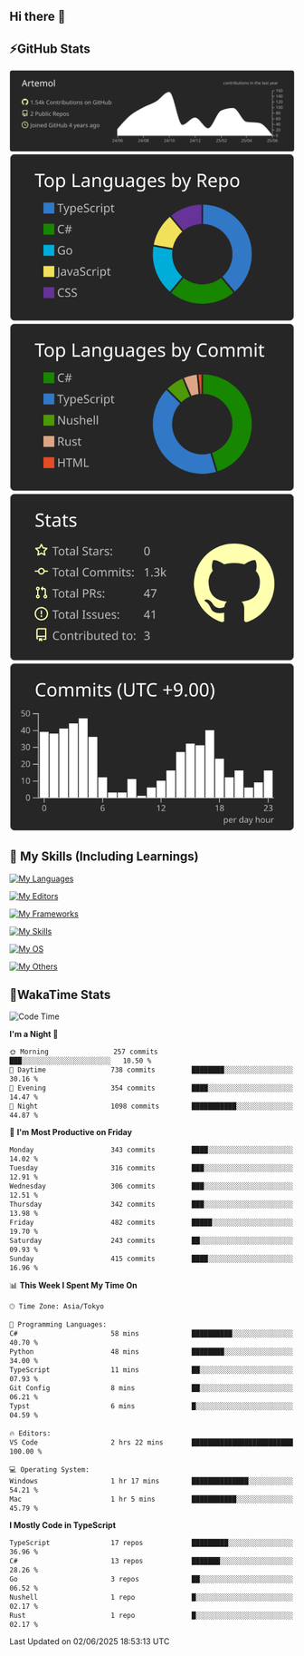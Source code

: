 ## Hi there 👋
<!--
**Artemol/Artemol** is a ✨ _special_ ✨ repository because its `README.md` (this file) appears on your GitHub profile.

Here are some ideas to get you started:

- 🔭 I’m currently working on ...
- 🌱 I’m currently learning ...
- 👯 I’m looking to collaborate on ...
- 🤔 I’m looking for help with ...
- 💬 Ask me about ...
- 📫 How to reach me: ...
- 😄 Pronouns: ...
- ⚡ Fun fact: ...
-->

## ⚡GitHub Stats
[![](https://raw.githubusercontent.com/Artemol/Artemol/main/profile-summary-card-output/apprentice/0-profile-details.svg)](https://github.com/vn7n24fzkq/github-profile-summary-cards)
[![](https://raw.githubusercontent.com/Artemol/Artemol/main/profile-summary-card-output/apprentice/1-repos-per-language.svg)](https://github.com/vn7n24fzkq/github-profile-summary-cards) [![](https://raw.githubusercontent.com/Artemol/Artemol/main/profile-summary-card-output/apprentice/2-most-commit-language.svg)](https://github.com/vn7n24fzkq/github-profile-summary-cards)
[![](https://raw.githubusercontent.com/Artemol/Artemol/main/profile-summary-card-output/apprentice/3-stats.svg)](https://github.com/vn7n24fzkq/github-profile-summary-cards) [![](https://raw.githubusercontent.com/Artemol/Artemol/main/profile-summary-card-output/apprentice/4-productive-time.svg)](https://github.com/vn7n24fzkq/github-profile-summary-cards)

## 🌱 My Skills (Including Learnings)

<!--
### Languages
-->
[![My Languages](https://skillicons.dev/icons?i=ts,py,cs,dotnet,rust,go,c,matlab,css)](https://skillicons.dev)

<!--
### Editors
-->
[![My Editors](https://skillicons.dev/icons?i=vscode,neovim,vim,visualstudio,idea)](https://skillicons.dev)

<!--
### Frameworks
-->
[![My Frameworks](https://skillicons.dev/icons?i=react,nestjs,vite,tailwind,tauri,electron,remix,nextjs,fastapi)](https://skillicons.dev)

<!--
### Tools
-->
[![My Skills](https://skillicons.dev/icons?i=git,nodejs,docker,unity,postman,bun,discord,cloudflare,bash,prometheus,grafana,obsidian)](https://skillicons.dev)

<!--
### OS
-->
[![My OS](https://skillicons.dev/icons?i=windows,ubuntu)](https://skillicons.dev)

<!--
### Others
-->
[![My Others](https://skillicons.dev/icons?i=github,raspberrypi,gcp)](https://skillicons.dev)

## 💬WakaTime Stats
<!--START_SECTION:waka-->
![Code Time](http://img.shields.io/badge/Code%20Time-546%20hrs%2027%20mins-blue)

**I'm a Night 🦉** 

```text
🌞 Morning                257 commits         ███░░░░░░░░░░░░░░░░░░░░░░   10.50 % 
🌆 Daytime                738 commits         ████████░░░░░░░░░░░░░░░░░   30.16 % 
🌃 Evening                354 commits         ████░░░░░░░░░░░░░░░░░░░░░   14.47 % 
🌙 Night                  1098 commits        ███████████░░░░░░░░░░░░░░   44.87 % 
```
📅 **I'm Most Productive on Friday** 

```text
Monday                   343 commits         ████░░░░░░░░░░░░░░░░░░░░░   14.02 % 
Tuesday                  316 commits         ███░░░░░░░░░░░░░░░░░░░░░░   12.91 % 
Wednesday                306 commits         ███░░░░░░░░░░░░░░░░░░░░░░   12.51 % 
Thursday                 342 commits         ███░░░░░░░░░░░░░░░░░░░░░░   13.98 % 
Friday                   482 commits         █████░░░░░░░░░░░░░░░░░░░░   19.70 % 
Saturday                 243 commits         ██░░░░░░░░░░░░░░░░░░░░░░░   09.93 % 
Sunday                   415 commits         ████░░░░░░░░░░░░░░░░░░░░░   16.96 % 
```


📊 **This Week I Spent My Time On** 

```text
🕑︎ Time Zone: Asia/Tokyo

💬 Programming Languages: 
C#                       58 mins             ██████████░░░░░░░░░░░░░░░   40.70 % 
Python                   48 mins             ████████░░░░░░░░░░░░░░░░░   34.00 % 
TypeScript               11 mins             ██░░░░░░░░░░░░░░░░░░░░░░░   07.93 % 
Git Config               8 mins              ██░░░░░░░░░░░░░░░░░░░░░░░   06.21 % 
Typst                    6 mins              █░░░░░░░░░░░░░░░░░░░░░░░░   04.59 % 

🔥 Editors: 
VS Code                  2 hrs 22 mins       █████████████████████████   100.00 % 

💻 Operating System: 
Windows                  1 hr 17 mins        ██████████████░░░░░░░░░░░   54.21 % 
Mac                      1 hr 5 mins         ███████████░░░░░░░░░░░░░░   45.79 % 
```

**I Mostly Code in TypeScript** 

```text
TypeScript               17 repos            █████████░░░░░░░░░░░░░░░░   36.96 % 
C#                       13 repos            ███████░░░░░░░░░░░░░░░░░░   28.26 % 
Go                       3 repos             ██░░░░░░░░░░░░░░░░░░░░░░░   06.52 % 
Nushell                  1 repo              █░░░░░░░░░░░░░░░░░░░░░░░░   02.17 % 
Rust                     1 repo              █░░░░░░░░░░░░░░░░░░░░░░░░   02.17 % 
```




 Last Updated on 02/06/2025 18:53:13 UTC
<!--END_SECTION:waka-->
